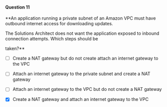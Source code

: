 #### Question  11


**An application running a private subnet of an Amazon VPC must have outbound internet access for downloading updates.

The Solutions Architect does not want the application exposed to inbound connection attempts. Which steps should be

taken?**


- [ ] Create a NAT gateway but do not create attach an internet gateway to the VPC


- [ ] Attach an internet gateway to the private subnet and create a NAT gateway


- [ ] Attach an internet gateway to the VPC but do not create a NAT gateway


- [x] Create a NAT gateway and attach an internet gateway to the VPC

